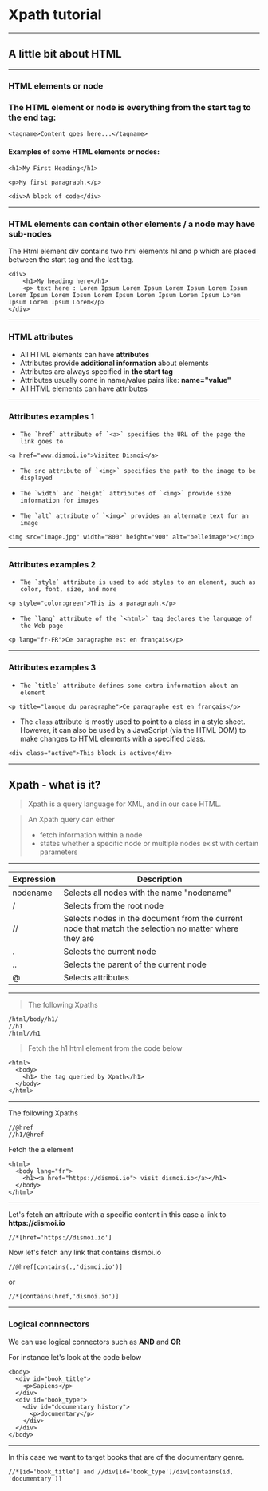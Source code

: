 # Xpath tutorial

---

## A little bit about HTML

---

### HTML elements or node


### The HTML element or node is everything from the **start tag** to the **end tag**:


```
<tagname>Content goes here...</tagname>
```

#### Examples of some HTML elements or nodes:


```
<h1>My First Heading</h1>
```

```
<p>My first paragraph.</p>
```

```
<div>A block of code</div>
```



---

### HTML elements can contain other elements / a node may have sub-nodes

The Html element div contains two hml elements h1 and p which are placed between the start tag and the last tag.



```
<div>
    <h1>My heading here</h1>
    <p> text here : Lorem Ipsum Lorem Ipsum Lorem Ipsum Lorem Ipsum Lorem Ipsum Lorem Ipsum Lorem Ipsum Lorem Ipsum Lorem Ipsum Lorem Ipsum Lorem Ipsum Lorem</p>
</div>
```


---

### HTML attributes

- All HTML elements can have **attributes**
- Attributes provide **additional information** about elements
- Attributes are always specified in **the start tag**
- Attributes usually come in name/value pairs like: **name="value"**
- All HTML elements can have attributes

---

### Attributes examples 1

    
*     The `href` attribute of `<a>` specifies the URL of the page the link goes to

```
<a href="www.dismoi.io">Visitez Dismoi</a>
```
*     The src attribute of `<img>` specifies the path to the image to be displayed

*     The `width` and `height` attributes of `<img>` provide size information for images

*     The `alt` attribute of `<img>` provides an alternate text for an image

```
<img src="image.jpg" width="800" height="900" alt="belleimage"></img>
```

---
### Attributes examples 2
*     The `style` attribute is used to add styles to an element, such as color, font, size, and more

```
<p style="color:green">This is a paragraph.</p>
```

*     The `lang` attribute of the `<html>` tag declares the language of the Web page

```
<p lang="fr-FR">Ce paragraphe est en français</p>
```

---
### Attributes examples 3
*     The `title` attribute defines some extra information about an element
```
<p title="langue du paragraphe">Ce paragraphe est en français</p>
```
* The `class` attribute is mostly used to point to a class in a style sheet. However, it can also be used by a JavaScript (via the HTML DOM) to make changes to HTML elements with a specified class.
```
<div class="active">This block is active</div>
```

---
## Xpath - what is it?


> Xpath is a query language for XML, and in our case HTML.

> An Xpath query can either 
> - fetch information within a node
> - states whether a specific node or multiple nodes exist with certain parameters


---
| Expression |	Description
| --- | --- |
|nodename |	Selects all nodes with the name "nodename"
|/ |	Selects from the root node
|// |	Selects nodes in the document from the current node that match the selection no matter where they are
|. |	Selects the current node
|.. |	Selects the parent of the current node
|@ |	Selects attributes

---
> The following Xpaths
```
/html/body/h1/
//h1
/html//h1
```
> Fetch the h1 html element from the code below
```
<html>
  <body>
    <h1> the tag queried by Xpath</h1>
  </body>
</html>
```
---
The following Xpaths
```
//@href
//h1/@href
```
Fetch the a element
```
<html>
  <body lang="fr">
    <h1><a href="https://dismoi.io"> visit dismoi.io</a></h1>
  </body>
</html>
```
---
Let's fetch an attribute with a specific content in this case a link to __https://dismoi.io__
```
//*[href='https://dismoi.io']
```

Now let's fetch any link that contains dismoi.io
```
//@href[contains(.,'dismoi.io')]
```
or
```
//*[contains(href,'dismoi.io')]
```
---
### Logical connnectors
We can use logical connectors such as **AND** and **OR**

For instance let's look at the code below
```
<body>
  <div id="book_title">
    <p>Sapiens</p>
  </div>
  <div id="book_type">
    <div id="documentary history">
      <p>documentary</p>
    </div>
  </div>
</body>
```
---
In this case we want to target books that are of the documentary genre.

```
//*[id='book_title'] and //div[id='book_type']/div[contains(id, 'documentary')]
```
